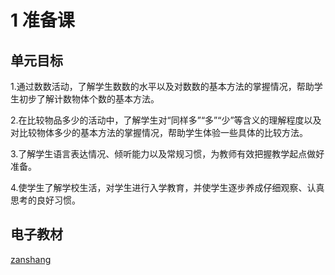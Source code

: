 # 1 准备课

## 单元目标

1.通过数数活动，了解学生数数的水平以及对数数的基本方法的掌握情况，帮助学生初步了解计数物体个数的基本方法。

2.在比较物品多少的活动中，了解学生对“同样多”“多”“少”等含义的理解程度以及对比较物体多少的基本方法的掌握情况，帮助学生体验一些具体的比较方法。

3.了解学生语言表达情况、倾听能力以及常规习惯，为教师有效把握教学起点做好准备。

4.使学生了解学校生活，对学生进行入学教育，并使学生逐步养成仔细观察、认真思考的良好习惯。

## 电子教材

<Epep grade="xxsx1a" :pep="1221001101121" :pages="2" :paged="8" ></Epep>

[zanshang](../res/zanshang.md ':include')